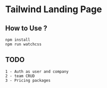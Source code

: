 # Tailwind Landing Page

## How to Use ?

    npm install
    npm run watchcss

## TODO

    1 - Auth as user and company
    2 - team CRUD
    3 - Pricing packages
